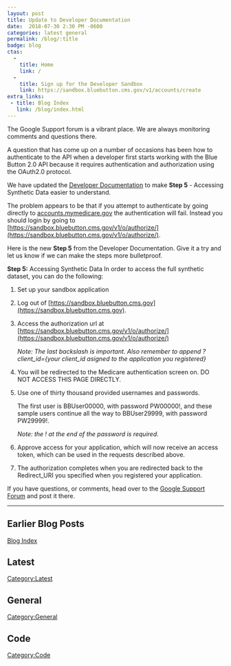 ```yaml
---
layout: post
title: Update to Developer Documentation
date:  2018-07-30 2:30 PM -0600
categories: latest general
permalink: /blog/:title
badge: blog
ctas:
  -
    title: Home
    link: /
  -
    title: Sign up for the Developer Sandbox
    link: https://sandbox.bluebutton.cms.gov/v1/accounts/create
extra_links:
 - title: Blog Index
   link: /blog/index.html
---
```


The Google Support forum is a vibrant place.
We are always monitoring comments and questions there.

A question that has come up on a number of occasions has been how to
authenticate to the API when a developer first starts working with the
Blue Button 2.0 API because it requires authentication and
authorization using the OAuth2.0 protocol.

We have updated the [Developer Documentation](https://bluebutton.cms.gov/developers/) to
make **Step 5** - Accessing Synthetic Data easier to understand.

The problem appears to be that if you attempt to authenticate by going directly to
[accounts.mymedicare.gov](https://mymedicare.gov) the authentication will fail.
Instead you should login by going to [https://sandbox.bluebutton.cms.gov/v1/o/authorize/](https://sandbox.bluebutton.cms.gov/v1/o/authorize/).

Here is the new **Step 5** from the Developer Documentation. Give it a try and
let us know if we can make the steps more bulletproof.

**Step 5:** Accessing Synthetic Data
In order to access the full synthetic dataset, you can do the following:
1. Set up your sandbox application
2. Log out of [https://sandbox.bluebutton.cms.gov](https://sandbox.bluebutton.cms.gov).
3. Access the authorization url at [https://sandbox.bluebutton.cms.gov/v1/o/authorize/](https://sandbox.bluebutton.cms.gov/v1/o/authorize/)

    *Note: The last backslash is important*.
    *Also remember to append ?client_id={your client_id asigned to the application you registered}*

4. You will be redirected to the Medicare authentication screen on. DO NOT ACCESS THIS PAGE DIRECTLY.
5. Use one of thirty thousand provided usernames and passwords.

    The first user is BBUser00000, with password PW00000!, and these sample users continue all the way to BBUser29999, with password PW29999!.

    *Note: the ! at the end of the password is required*.

6. Approve access for your application, which will now receive an access token, which can be used in the requests described above.

7. The authorization completes when you are redirected back to the Redirect_URI you specified when you registered your application.

If you have questions, or comments, head over to the
[Google Support Forum](https://groups.google.com/forum/#!forum/developer-group-for-cms-blue-button-api) and post it there.


---
## Earlier Blog Posts

[Blog Index](/blog/)

## Latest
[Category:Latest](/blog/category/latest.html)

## General
[Category:General](/blog/category/general.html)

## Code
[Category:Code](/blog/category/code.html)
